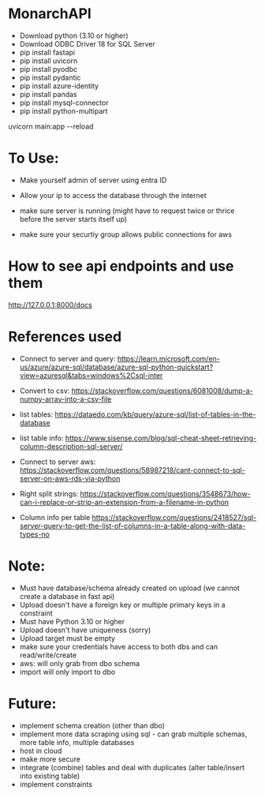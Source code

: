 # MonarchAPI

- Download python (3.10 or higher)
- Download ODBC Driver 18 for SQL Server
- pip install fastapi
- pip install uvicorn
- pip install pyodbc
- pip install pydantic
- pip install azure-identity
- pip install pandas
- pip install mysql-connector
- pip install python-multipart

uvicorn main:app --reload

# To Use:

- Make yourself admin of server using entra ID
- Allow your ip to access the database through the internet
- make sure server is running (might have to request twice or thrice before the server starts itself up)

- make sure your securtiy group allows public connections for aws

# How to see api endpoints and use them

http://127.0.0.1:8000/docs

# References used

- Connect to server and query: https://learn.microsoft.com/en-us/azure/azure-sql/database/azure-sql-python-quickstart?view=azuresql&tabs=windows%2Csql-inter
- Convert to csv: https://stackoverflow.com/questions/6081008/dump-a-numpy-array-into-a-csv-file
- list tables: https://dataedo.com/kb/query/azure-sql/list-of-tables-in-the-database
- list table info: https://www.sisense.com/blog/sql-cheat-sheet-retrieving-column-description-sql-server/

- Connect to server aws: https://stackoverflow.com/questions/58987218/cant-connect-to-sql-server-on-aws-rds-via-python
- Right split strings: https://stackoverflow.com/questions/3548673/how-can-i-replace-or-strip-an-extension-from-a-filename-in-python
- Column info per table https://stackoverflow.com/questions/2418527/sql-server-query-to-get-the-list-of-columns-in-a-table-along-with-data-types-no

# Note:

- Must have database/schema already created on upload (we cannot create a database in fast api)
- Upload doesn't have a foreign key or multiple primary keys in a constraint
- Must have Python 3.10 or higher
- Upload doesn't have uniqueness (sorry)
- Upload target must be empty
- make sure your credentials have access to both dbs and can read/write/create
- aws: will only grab from dbo schema
- import will only import to dbo

# Future:

- implement schema creation (other than dbo)
- implement more data scraping using sql - can grab multiple schemas, more table info, multiple databases
- host in cloud
- make more secure
- integrate (combine) tables and deal with duplicates (alter table/insert into existing table)
- implement constraints
